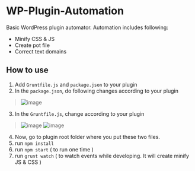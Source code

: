 # WP-Plugin-Automation

Basic WordPress plugin automator.
Automation includes following:
- Minify CSS & JS
- Create pot file
- Correct text domains

## How to use

1. Add `Gruntfile.js` and `package.json` to your plugin
2. In the `package.json`, do following changes according to your plugin

> ![image](https://user-images.githubusercontent.com/19459637/147416105-38943aac-a4a6-4398-a7e7-70507640819d.png)

3. In the `Gruntfile.js`, change according to your plugin

> ![image](https://user-images.githubusercontent.com/19459637/147416137-18492c60-bb37-43f9-a68a-ccf151811ac6.png)
> ![image](https://user-images.githubusercontent.com/19459637/147416161-d0e8eb50-aaba-464b-89f4-d9441de82d46.png)

4. Now, go to plugin root folder where you put these two files.
5. run `npm install`
6. run `npm start` ( to run one time )
7. run `grunt watch` ( to watch events while developing. It will create minify JS & CSS )
